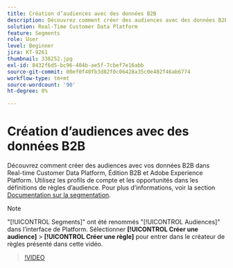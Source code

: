 ```yaml
---
title: Création d’audiences avec des données B2B
description: Découvrez comment créer des audiences avec des données B2B.
solution: Real-Time Customer Data Platform
feature: Segments
role: User
level: Beginner
jira: KT-9261
thumbnail: 338252.jpg
exl-id: 8432f6d5-bc96-404b-ae5f-7cbef7e16abb
source-git-commit: 00ef0f40fb3d82f0c06428a35c0e402f46ab6774
workflow-type: tm+mt
source-wordcount: '90'
ht-degree: 0%

---
```


# Création d’audiences avec des données B2B

Découvrez comment créer des audiences avec vos données B2B dans Real-time Customer Data Platform, Édition B2B et Adobe Experience Platform. Utilisez les profils de compte et les opportunités dans les définitions de règles d’audience. Pour plus d’informations, voir la section [Documentation sur la segmentation](https://experienceleague.adobe.com/docs/experience-platform/rtcdp/profile/profile-browse.html).

>[!NOTE]
>
> &quot;[!UICONTROL Segments]&quot; ont été renommés &quot;[!UICONTROL Audiences]&quot; dans l’interface de Platform. Sélectionner **[!UICONTROL Créer une audience]** > **[!UICONTROL Créer une règle]** pour entrer dans le créateur de règles présenté dans cette vidéo.

>[!VIDEO](https://video.tv.adobe.com/v/338252?learn=on)

